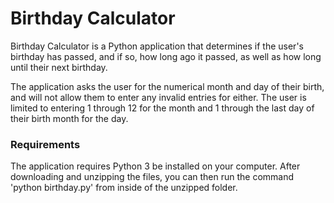 # Birthday Calculator

Birthday Calculator is a Python application that determines if the user's birthday has passed, and if so, how long ago it passed, as well as how long until their next birthday.

The application asks the user for the numerical month and day of their birth, and will not allow them to enter any invalid entries for either. The user is limited to entering 1 through 12 for the month and 1 through the last day of their birth month for the day.

### Requirements
The application requires Python 3 be installed on your computer. After downloading and unzipping the files, you can then run the command 'python birthday.py' from inside of the unzipped folder.